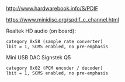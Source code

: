 
http://www.hardwarebook.info/S/PDIF

https://www.minidisc.org/spdif_c_channel.html

Realtek HD audio (on board):

    category 0x58 (sample rate converter)
    lbit = 1, SCMS enabled, no pre-emphasis

Mini USB DAC Signstek Q5

    category 0x02 (PCM encoder / decoder)
    lbit = 1, SCMS enabled, no pre-emphasis

